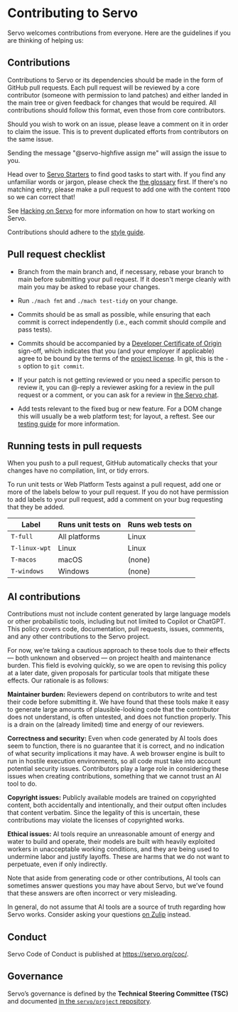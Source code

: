 # Contributing to Servo

Servo welcomes contributions from everyone.
Here are the guidelines if you are thinking of helping us:


## Contributions

Contributions to Servo or its dependencies should be made in the form of GitHub pull requests.
Each pull request will be reviewed by a core contributor (someone with permission to land patches) and either landed in the main tree or given feedback for changes that would be required.
All contributions should follow this format, even those from core contributors.

Should you wish to work on an issue, please leave a comment on it in order to claim the issue.
This is to prevent duplicated efforts from contributors on the same issue.

Sending the message "@servo-highfive assign me" will assign the issue to you.

Head over to [Servo Starters](https://starters.servo.org/) to find good tasks to start with.
If you find any unfamiliar words or jargon, please check the [the glossary](old/glossary.md) first.
If there's no matching entry, please make a pull request to add one with the content `TODO` so we can correct that!

See [Hacking on Servo](hacking/mach.md) for more information on how to start working on Servo.

Contributions should adhere to the [style guide](style-guide.md).

## Pull request checklist

- Branch from the main branch and, if necessary, rebase your branch to main before submitting your pull request.
  If it doesn't merge cleanly with main you may be asked to rebase your changes.

- Run `./mach fmt` and `./mach test-tidy` on your change.

- Commits should be as small as possible, while ensuring that each commit is correct independently (i.e., each commit should compile and pass tests).

- Commits should be accompanied by a [Developer Certificate of Origin](http://developercertificate.org) sign-off, which indicates that you (and your employer if applicable) agree to be bound by the terms of the [project license](https://github.com/servo/servo/blob/main/LICENSE).
  In git, this is the `-s` option to `git commit`.

- If your patch is not getting reviewed or you need a specific person to review it, you can @-reply a reviewer asking for a review in the pull request or a comment, or you can ask for a review in [the Servo chat](https://servo.zulipchat.com/).

- Add tests relevant to the fixed bug or new feature.
  For a DOM change this will usually be a web platform test; for layout, a reftest.
  See our [testing guide](https://github.com/servo/servo/wiki/Testing) for more information.

## Running tests in pull requests

When you push to a pull request, GitHub automatically checks that your changes have no compilation, lint, or tidy errors.

To run unit tests or Web Platform Tests against a pull request, add one or more of the labels below to your pull request.
If you do not have permission to add labels to your pull request, add a comment on your bug requesting that they be added.

| Label              | Runs unit tests on | Runs web tests on          |
|--------------------|--------------------|----------------------------|
| `T-full`           | All platforms      | Linux                      |
| `T-linux-wpt`      | Linux              | Linux                      |
| `T-macos`          | macOS              | (none)                     |
| `T-windows`        | Windows            | (none)                     |

## AI contributions

Contributions must not include content generated by large language models or other probabilistic tools, including but not limited to Copilot or ChatGPT. This policy covers code, documentation, pull requests, issues, comments, and any other contributions to the Servo project.

For now, we’re taking a cautious approach to these tools due to their effects — both unknown and observed — on project health and maintenance burden. This field is evolving quickly, so we are open to revising this policy at a later date, given proposals for particular tools that mitigate these effects. Our rationale is as follows:

**Maintainer burden:** Reviewers depend on contributors to write and test their code before submitting it. We have found that these tools make it easy to generate large amounts of plausible-looking code that the contributor does not understand, is often untested, and does not function properly. This is a drain on the (already limited) time and energy of our reviewers.

**Correctness and security:** Even when code generated by AI tools does seem to function, there is no guarantee that it is correct, and no indication of what security implications it may have. A web browser engine is built to run in hostile execution environments, so all code must take into account potential security issues. Contributors play a large role in considering these issues when creating contributions, something that we cannot trust an AI tool to do.

**Copyright issues:** Publicly available models are trained on copyrighted content, both accidentally and intentionally, and their output often includes that content verbatim. Since the legality of this is uncertain, these contributions may violate the licenses of copyrighted works.

**Ethical issues:** AI tools require an unreasonable amount of energy and water to build and operate, their models are built with heavily exploited workers in unacceptable working conditions, and they are being used to undermine labor and justify layoffs. These are harms that we do not want to perpetuate, even if only indirectly.

<div class="warning">

Note that aside from generating code or other contributions, AI tools can sometimes answer questions you may have about Servo, but we’ve found that these answers are often incorrect or very misleading.

In general, do not assume that AI tools are a source of truth regarding how Servo works. Consider asking your questions [on Zulip](https://servo.zulipchat.com) instead.
</div>

## Conduct

Servo Code of Conduct is published at <https://servo.org/coc/>.

## Governance

Servo’s governance is defined by the **Technical Steering Committee (TSC)** and documented [in the `servo/project` repository](https://github.com/servo/project/blob/main/governance/README.md).

